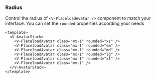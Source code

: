 ### Radius

Control the radius of `<V-PlaceloadAvatar />` component to match your interface.
You can set the `rounded` properties according your needs

<!--code-->

```vue
<template>
  <V-AvatarStack>
    <V-PlaceloadAvatar class="mx-1" rounded="xs" />
    <V-PlaceloadAvatar class="mx-1" rounded="sm" />
    <V-PlaceloadAvatar class="mx-1" rounded="md" />
    <V-PlaceloadAvatar class="mx-1" rounded="lg" />
    <V-PlaceloadAvatar class="mx-1" rounded="xl" />
    <V-PlaceloadAvatar class="mx-1" />
  </V-AvatarStack>
</template>
```

<!--/code-->

<!--example-->

<V-AvatarStack>
  <V-PlaceloadAvatar class="mx-1" rounded="xs" />
  <V-PlaceloadAvatar class="mx-1" rounded="sm" />
  <V-PlaceloadAvatar class="mx-1" rounded="md" />
  <V-PlaceloadAvatar class="mx-1" rounded="lg" />
  <V-PlaceloadAvatar class="mx-1" rounded="xl" />
  <V-PlaceloadAvatar class="mx-1" />
</V-AvatarStack>

<!--/example-->
